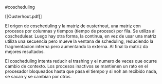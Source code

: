 #coscheduling 

[[Ousterhout.pdf]]

El origen de coscheduling y la matriz de ousterhout, una matriz con procesos por columnas y tiempos (tiempo de proceso) por fila. Se utiliza al coschedulear.
Luego hay otra forma, la continua, en vez de usar una matriz utiliza una secuencia pero mueve la ventana de scheduling, reduciendo la fragmentacion interna pero aumentando la externa.
Al final la matriz da mejores resultados.

El coscheduling intenta reducir el trashing y el numero de veces que ocurre cambio de contexto. Los procesos inactivos se mantienen un rato en el procesador bloqueados hasta que pasa el tiempo y si noh an recibido nada, se sacan y se cambian por otros.

